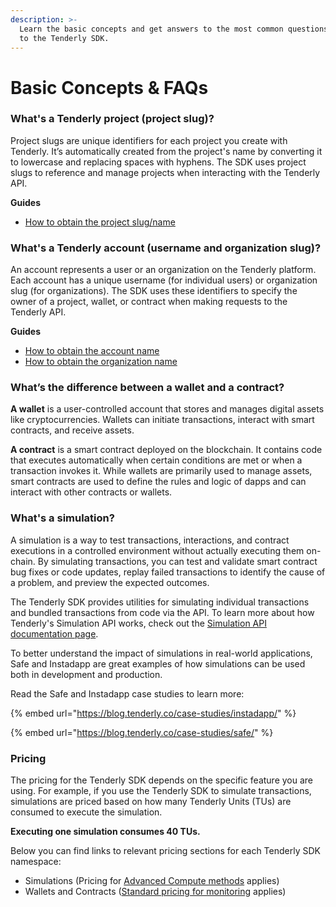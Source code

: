 ```yaml
---
description: >-
  Learn the basic concepts and get answers to the most common questions related
  to the Tenderly SDK.
---
```


# Basic Concepts & FAQs

### **What's a Tenderly project (project slug)?**

Project slugs are unique identifiers for each project you create with Tenderly. It’s automatically created from the project's name by converting it to lowercase and replacing spaces with hyphens. The SDK uses project slugs to reference and manage projects when interacting with the Tenderly API.

**Guides**

* [How to obtain the project slug/name](https://docs.tenderly.co/other/platform-access/how-to-find-the-project-slug-username-and-organization-name#project-name-or-slug)

### **What's a Tenderly account (username and organization slug)?**

An account represents a user or an organization on the Tenderly platform. Each account has a unique username (for individual users) or organization slug (for organizations). The SDK uses these identifiers to specify the owner of a project, wallet, or contract when making requests to the Tenderly API.

**Guides**

* [How to obtain the account name](https://docs.tenderly.co/other/platform-access/how-to-find-the-project-slug-username-and-organization-name#username)
* [How to obtain the organization name](https://docs.tenderly.co/other/platform-access/how-to-find-the-project-slug-username-and-organization-name#organization-name)

### **What’s the difference between a wallet and a contract?**

**A wallet** is a user-controlled account that stores and manages digital assets like cryptocurrencies. Wallets can initiate transactions, interact with smart contracts, and receive assets.

**A contract** is a smart contract deployed on the blockchain. It contains code that executes automatically when certain conditions are met or when a transaction invokes it. While wallets are primarily used to manage assets, smart contracts are used to define the rules and logic of dapps and can interact with other contracts or wallets.

### **What's a simulation?**

A simulation is a way to test transactions, interactions, and contract executions in a controlled environment without actually executing them on-chain. By simulating transactions, you can test and validate smart contract bug fixes or code updates, replay failed transactions to identify the cause of a problem, and preview the expected outcomes.

The Tenderly SDK provides utilities for simulating individual transactions and bundled transactions from code via the API. To learn more about how Tenderly's Simulation API works, check out the [Simulation API documentation page](broken-reference).&#x20;

To better understand the impact of simulations in real-world applications, Safe and Instadapp are great examples of how simulations can be used both in development and production.&#x20;

Read the Safe and Instadapp case studies to learn more:

{% embed url="https://blog.tenderly.co/case-studies/instadapp/" %}

{% embed url="https://blog.tenderly.co/case-studies/safe/" %}

### Pricing

The pricing for the Tenderly SDK depends on the specific feature you are using. For example, if you use the Tenderly SDK to simulate transactions, simulations are priced based on how many Tenderly Units (TUs) are consumed to execute the simulation.

**Executing one simulation consumes 40 TUs.**

Below you can find links to relevant pricing sections for each Tenderly SDK namespace:

* Simulations (Pricing for [Advanced Compute methods](https://docs.tenderly.co/web3-gateway/pricing) applies)
* Wallets and Contracts ([Standard pricing for monitoring](https://tenderly.co/pricing) applies)
